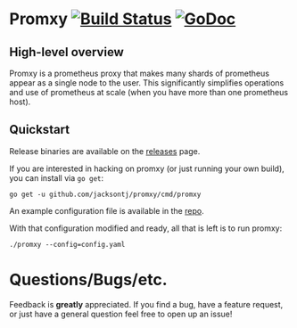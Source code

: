 # Promxy [![Build Status](https://travis-ci.org/jacksontj/promxy.svg?branch=master)](https://travis-ci.org/jacksontj/promxy) [![GoDoc](https://godoc.org/github.com/jacksontj/promxy?status.svg)](https://godoc.org/github.com/jacksontj/promxy)

## High-level overview
Promxy is a prometheus proxy that makes many shards of prometheus
appear as a single node to the user. This significantly simplifies operations and use
of prometheus at scale (when you have more than one prometheus host).

## Quickstart
Release binaries are available on the [releases](https://github.com/jacksontj/promxy/releases) page.

If you are interested in hacking on promxy (or just running your own build), you can install via `go get`:

```
go get -u github.com/jacksontj/promxy/cmd/promxy
```

An example configuration file is available in the [repo](https://github.com/jacksontj/promxy/blob/master/cmd/promxy/config.yaml).

With that configuration modified and ready, all that is left is to run promxy:

```
./promxy --config=config.yaml
```

# Questions/Bugs/etc.
Feedback is **greatly** appreciated. If you find a bug, have a feature request, or just have a general question feel free to open up an issue!
